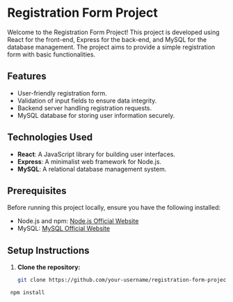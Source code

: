 # Registration Form Project

Welcome to the Registration Form Project! This project is developed using React for the front-end, Express for the back-end, and MySQL for the database management. The project aims to provide a simple registration form with basic functionalities.

## Features

- User-friendly registration form.
- Validation of input fields to ensure data integrity.
- Backend server handling registration requests.
- MySQL database for storing user information securely.

## Technologies Used

- **React**: A JavaScript library for building user interfaces.
- **Express**: A minimalist web framework for Node.js.
- **MySQL**: A relational database management system.

## Prerequisites

Before running this project locally, ensure you have the following installed:

- Node.js and npm: [Node.js Official Website](https://nodejs.org/)
- MySQL: [MySQL Official Website](https://www.mysql.com/)

## Setup Instructions

1. **Clone the repository:**
   
   ```bash
   git clone https://github.com/your-username/registration-form-project.git

  ```bash
   npm install


